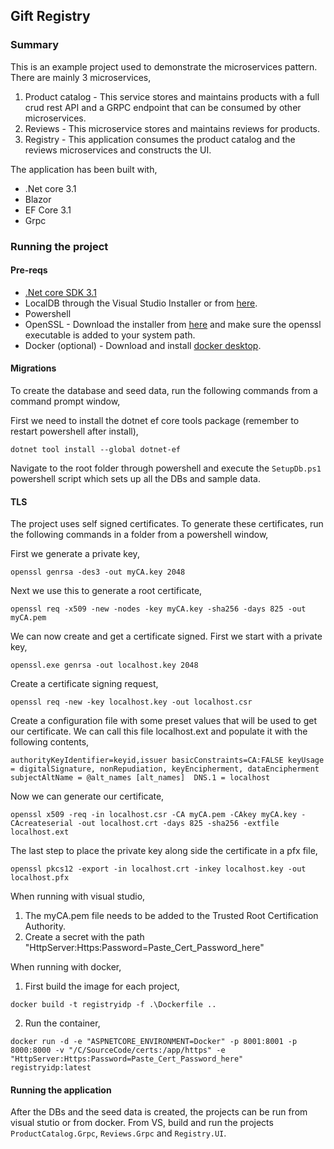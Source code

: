 ## Gift Registry

### Summary
This is an example project used to demonstrate the microservices pattern. There are mainly 3 microservices,

1. Product catalog - This service stores and maintains products with a full crud rest API and a GRPC endpoint that can be consumed by other microservices.
2. Reviews - This microservice stores and maintains reviews for products.
3. Registry - This application consumes the product catalog and the reviews microservices and constructs the UI.

The application has been built with,

* .Net core 3.1
* Blazor
* EF Core 3.1
* Grpc

### Running the project
#### Pre-reqs
-  [.Net core SDK 3.1](https://dotnet.microsoft.com/download/dotnet-core/3.1)
- LocalDB through the Visual Studio Installer or from [here](https://docs.microsoft.com/en-us/sql/database-engine/configure-windows/sql-server-express-localdb?view=sql-server-ver15).
- Powershell
- OpenSSL - Download the installer from [here](https://slproweb.com/products/Win32OpenSSL.html) and make sure the openssl executable is added to your system path.
- Docker (optional) - Download and install [docker desktop](https://www.docker.com/products/docker-desktop). 

#### Migrations
To create the database and seed data, run the following commands from a command prompt window,

First we need to install the dotnet ef core tools package (remember to restart powershell after install),

`dotnet tool install --global dotnet-ef`

Navigate to the root folder through powershell and execute the `SetupDb.ps1` powershell script which sets up all the DBs and sample data.

#### TLS
The project uses self signed certificates. To generate these certificates, run the following commands in a folder from a powershell window,

First we generate a private key,

`openssl genrsa -des3 -out myCA.key 2048`

Next we use this to generate a root certificate,

`openssl req -x509 -new -nodes -key myCA.key -sha256 -days 825 -out myCA.pem`

We can now create and get a certificate signed. First we start with a private key,

`openssl.exe genrsa -out localhost.key 2048`

Create a certificate signing request,

`openssl req -new -key localhost.key -out localhost.csr`

Create a configuration file with some preset values that will be used to get our certificate. We can call this file localhost.ext and populate it with the following contents,

`authorityKeyIdentifier=keyid,issuer
basicConstraints=CA:FALSE
keyUsage = digitalSignature, nonRepudiation, keyEncipherment, dataEncipherment
subjectAltName = @alt_names
[alt_names]	
DNS.1 = localhost`

Now we can generate our certificate,

`openssl x509 -req -in localhost.csr -CA myCA.pem -CAkey myCA.key -CAcreateserial -out localhost.crt -days 825 -sha256 -extfile localhost.ext`

The last step to place the private key along side the certificate in a pfx file,

`openssl pkcs12 -export -in localhost.crt -inkey localhost.key -out localhost.pfx`

When running with visual studio,

1. The myCA.pem file needs to be added to the Trusted Root Certification Authority. 
2. Create a secret with the path "HttpServer:Https:Password=Paste_Cert_Password_here"

When running with docker,

1. First build the image for each project,

`docker build -t registryidp -f .\Dockerfile ..`

2. Run the container,

`docker run -d -e "ASPNETCORE_ENVIRONMENT=Docker" -p 8001:8001 -p 8000:8000 -v "/C/SourceCode/certs:/app/https" -e "HttpServer:Https:Password=Paste_Cert_Password_here" registryidp:latest`

#### Running the application
After the DBs and the seed data is created, the projects can be run from visual stutio or from docker. From VS, build and run the projects `ProductCatalog.Grpc`, `Reviews.Grpc` and `Registry.UI`.
